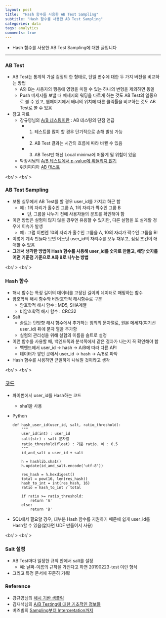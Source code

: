 ```yaml
---
layout: post
title:  "Hash 함수를 사용한 AB Test Sampling"
subtitle: "Hash 함수를 사용한 AB Test Sampling"
categories: data
tags: analytics
comments: true
---
```


- Hash 함수를 사용한 AB Test Sampling에 대한 글입니다

---

### AB Test
- AB Test는 통계적 가설 검정의 한 형태로, 단일 변수에 대한 두 가지 버전을 비교하는 방법
	- A와 B는 사용자의 행동에 영향을 미칠 수 있는 하나의 변형을 제외하면 동일
	- Push 메세지를 보낼 때 메세지의 워딩을 다르게 하는 것도 AB Test의 일종으로 볼 수 있고, 웹페이지에서 배너의 위치에 따른 클릭률을 비교하는 것도 AB Test로 볼 수 있음
- 참고 자료
	- 강규영님의 [A/B 테스팅이란](https://boxnwhis.kr/2015/01/29/a_b_testing.html) : AB 테스팅의 단점 언급
		- 1) 테스트를 많이 할 경우 단기적으로 손해 발생 가능
		- 2) AB Test 결과는 시간의 흐름에 따라 바뀔 수 있음
		- 3) AB Test만 해선 Local minima에 머물게 될 위험이 있음 
	- 박장시님의 [A/B 테스트에서 p-value에 휘둘리지 않기](https://boxnwhis.kr/2016/04/15/dont_be_overwhelmed_by_pvalue.html)
	- 위키피디아 [AB 테스트](https://ko.wikipedia.org/wiki/A/B_%ED%85%8C%EC%8A%A4%ED%8A%B8)


<br/ >
<br/ >

### AB Test Sampling
- 보통 실무에서 AB Test를 할 경우 user_id를 가지고 하곤 함
	- 예 : 1의 자리가 홀수인 그룹 A, 1의 자리가 짝수인 그룹 B
		- 단, 그룹을 나누기 전에 사용자들의 분포를 확인해야 함
- 이런 방법은 실험이 많지 않을 경우엔 유용할 수 있지만, 다른 실험을 또 설계할 경우에 이슈가 발생
	- 예 : 그럼 이번엔 10의 자리가 홀수인 그룹을 A, 10의 자리가 짝수인 그룹을 B!
- 이렇게 계속 만들다 보면 어느덧 user_id의 자리수를 모두 채우고, 점점 조건이 애매할 수 있음
- **그래서 생각한 방법이 Hash 함수를 사용해 user_id를 숫자로 만들고, 해당 숫자를 어떤 기준점 기준으로 A와 B로 나누는 방법**

<br/ >
<br/ >

### Hash 함수
- 해시 함수는 특정 길이의 데이터를 고정된 길이의 데이터로 매핑하는 함수
- 암호학적 해시 함수와 비암호학적 해시함수로 구분   
	- 암호학적 해시 함수 : MD5, SHA계열
	- 비암호학적 해시 함수 : CRC32
- Salt
	- 솔트는 단방향 해시 함수에서 추가하는 임의의 문자열로, 원본 메세지(여기선 user_id) 뒤에 문자 열을 추가함
	- 실험의 관리성을 위해 실험의 이름을 솔트로 설정
- 이런 함수를 사용할 때, 백엔드쪽과 분석쪽에서 같은 결과가 나는지 꼭 확인해야 함
	- 백엔드에서 user_id -> hash -> A/B에 따라 다른 API
	- 데이터가 쌓인 곳에서 user_id -> hash -> A/B로 파악
- Hash 함수를 사용하면 균일하게 나눠질 것이라고 생각

<br/ >
<br/ >

### 코드
- 파이썬에서 user_id를 Hash하는 코드
	- sha1을 사용
- Python
	
	```
	def hash_user_id(user_id, salt, ratio_threshold):
		"""
		user_id(int) : user_id
		salt(str) : salt 문자열
		ratio_threshold(float) : 기준 ratio. 예 : 0.5
		"""
		id_and_salt = user_id + salt
		
		h = hashlib.sha1()
		h.update(id_and_salt.encode('utf-8'))
		
		res_hash = h.hexdigest()
		total = pow(16, len(res_hash))
		hash_to_int = int(res_hash, 16)
		ratio = hash_to_int / total

		if ratio >= ratio_threshold:
			return 'A'
		else:
			return 'B'
	```

- SQL에서 필요할 경우, 대부분 Hash 함수를 지원하기 때문에 쉽게 user_id를 Hash할 수 있음(없다면 UDF 만들어서 사용)

<br/ >
<br/ >

### Salt 설정
- AB Test마다 일정한 규칙 안에서 salt를 설정
	- 예: 날짜-이름의 규칙을 가진다고 하면 20190223-test 이런 형식 
- 그리고 특정 문서에 꾸준히 기록!


### Reference
- 강규영님의 [해시 기반 샘플링](https://boxnwhis.kr/2014/12/13/Hash-based_sampling.html)
- 김재석님의 [A/B Testing에 대한 기초적인 정보들](https://spoqa.github.io/2012/05/15/ab-testing-basic.html)
- 버즈빌의 [Sampling부터 Interpretation까지](https://www.buzzvil.com/ko/2018/06/14/tech-industry-a-b-testing-sampling%EB%B6%80%ED%84%B0-interpretation%EA%B9%8C%EC%A7%80/)
